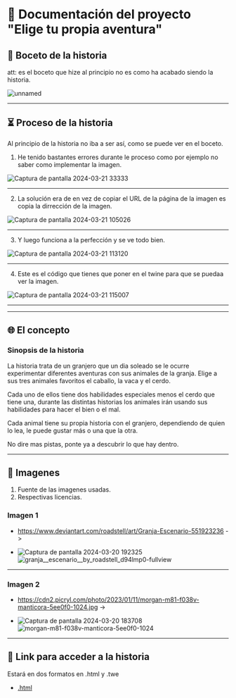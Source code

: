 # 📰 **Documentación del proyecto "Elige tu propia aventura"**

## 📓 **Boceto de la historia** 
att: es el boceto que hize al principio no es como ha acabado siendo la historia.

![unnamed](https://github.com/axckzz/J25-VideoGames/assets/144990882/c597e996-5442-4bca-9c49-7a34a1494198)

---

## ⏳ **Proceso de la historia**

Al principio de la historia no iba a ser así, como se puede ver en el boceto.

1. He tenido bastantes errores durante le proceso como por ejemplo no saber como implementar la imagen.

![Captura de pantalla 2024-03-21 33333](https://github.com/axckzz/J25-VideoGames/assets/144990882/7e4b2433-d923-4a6f-bb9f-7139ac4b4f65)

---

2. La solución era de en vez de copiar el URL de la página de la imagen es copia la dirrección de la imagen.

![Captura de pantalla 2024-03-21 105026](https://github.com/axckzz/J25-VideoGames/assets/144990882/007e44e1-54da-4495-a80d-923b29927822)

---

3. Y luego funciona a la perfección y se ve todo bien.

![Captura de pantalla 2024-03-21 113120](https://github.com/axckzz/J25-VideoGames/assets/144990882/6b39bd1a-8cd9-4f1d-8e97-a3db2c82e51c)

---

4. Este es el código que tienes que poner en el twine para que se puedaa ver la imagen.

![Captura de pantalla 2024-03-21 115007](https://github.com/axckzz/J25-VideoGames/assets/144990882/b9f4d597-380a-44df-927e-9218b34b9848)

---







---

## 🌐 **El concepto**
### **Sinopsis de la historia**

La historia trata de un granjero que un dia soleado se le ocurre experimentar diferentes aventuras con sus animales de la granja. Elige a sus tres animales favoritos el caballo, la vaca y el cerdo.

Cada uno de ellos tiene dos habilidades especiales menos el cerdo que tiene una, durante las distintas historias los animales irán usando sus habilidades para hacer el bien o el mal.

Cada animal tiene su propia historia con el granjero, dependiendo de quien lo lea, le puede gustar más o una que la otra.

No dire mas pistas, ponte ya a descubrir lo que hay dentro.

---

## 📄 **Imagenes**
1. Fuente de las imagenes usadas.
2. Respectivas licencias.

### **Imagen 1**
-  https://www.deviantart.com/roadstell/art/Granja-Escenario-551923236 ->
  
-  ![Captura de pantalla 2024-03-20 192325](https://github.com/axckzz/J25-VideoGames/assets/144990882/bde2d638-ae66-4845-ad01-0eb5cce34641)
  ![granja__escenario__by_roadstell_d94lmp0-fullview](https://github.com/axckzz/J25-VideoGames/assets/144990882/b283f70a-0330-464d-9994-b7dbbd4bbbf3)
  
---

### **Imagen 2**
- https://cdn2.picryl.com/photo/2023/01/11/morgan-m81-f038v-manticora-5ee0f0-1024.jpg ->
  
-  ![Captura de pantalla 2024-03-20 183708](https://github.com/axckzz/J25-VideoGames/assets/144990882/04b58ae4-2f0d-4276-a381-0ae8de4586e2)
  ![morgan-m81-f038v-manticora-5ee0f0-1024](https://github.com/axckzz/J25-VideoGames/assets/144990882/1faf2d89-0c28-4e63-ab43-0c5405a6d40c)


---

## 🗻 **Link para acceder a la historia**

Estará en dos formatos en .html y .twe

- [.html](https://github.com/axckzz/J25-VideoGames/blob/main/ApuntesAsignatura-Video/Videojuego.html)

